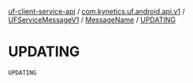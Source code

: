 [uf-client-service-api](../../../index.md) / [com.kynetics.uf.android.api.v1](../../index.md) / [UFServiceMessageV1](../index.md) / [MessageName](index.md) / [UPDATING](./-u-p-d-a-t-i-n-g.md)

# UPDATING

`UPDATING`